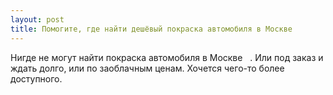 ```yaml
---
layout: post 
title: Помогите, где найти дешёвый покраска автомобиля в Москве ‌ ‌ 
--- 
```

Нигде не могут найти покраска автомобиля в Москве ‌ ‌ . Или под заказ и ждать долго, или по заоблачным ценам. Хочется чего-то более доступного.